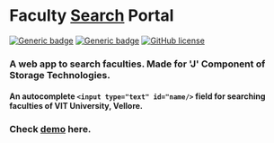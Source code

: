 # Faculty [Search](https://vinitshahdeo.github.io/FacultySearchPortal/storage/new_index.html) Portal
[![Generic badge](https://img.shields.io/badge/Faculty-Search&nbsp;Portal-darkcyan.svg?style=for-the-badge)](https://vinitshahdeo.github.io/FacultySearchPortal/) [![Generic badge](https://img.shields.io/badge/Course-Project-teal.svg?style=for-the-badge)](http://githublookbook.com) [![GitHub license](https://img.shields.io/github/license/vinitshahdeo/FacultySearchPortal.svg?style=for-the-badge)](https://github.com/vinitshahdeo/FacultySearchPortal/blob/master/LICENSE)

### A web app to search faculties. Made for 'J' Component of Storage Technologies.

#### An autocomplete **`<input type="text" id="name/>`** field for searching faculties of **VIT University, Vellore**.

### Check [demo](https://vinitshahdeo.github.io/FacultySearchPortal/) here.